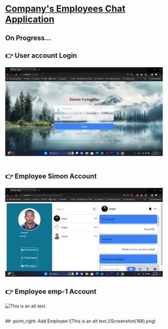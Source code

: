 # <u>Company's Employees Chat Application</u>

## On Progress...

 ## :point_right: User account Login
![This is an alt text.](appLog.png)
<br>
<br>
 ## :point_right: Employee Simon Account 
  ![This is an alt text.](app-1.png)
<br>
## :point_right: Employee emp-1 Account
  ![This is an alt text.](Screenshot(193).png)
  
  
<br>
## :point_right: Add Employee
  ![This is an alt text.](Screenshot(188).png)
 
